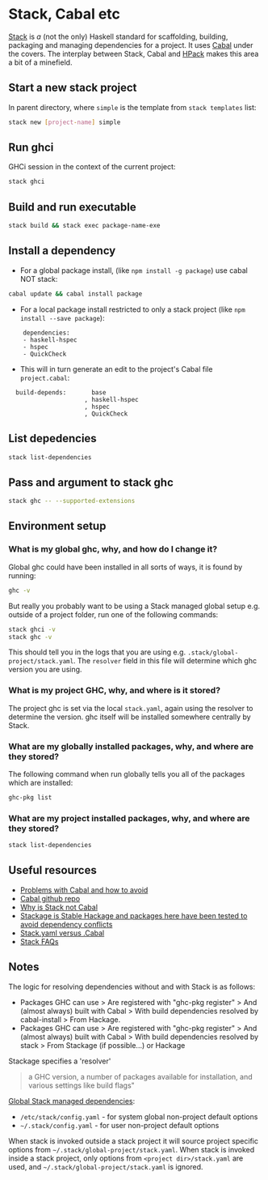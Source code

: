 # Stack, Cabal etc

[Stack](https://docs.haskellstack.org/en/stable/README/) is *a* (not the only) Haskell standard for scaffolding, building, packaging and managing dependencies for a project. It uses [Cabal](https://www.haskell.org/cabal/) under the covers. The interplay between Stack, Cabal and [HPack](https://github.com/sol/hpack) makes this area a bit of a minefield.

## Start a new stack project

In parent directory, where `simple` is the template from `stack templates` list:

```bash
stack new [project-name] simple
```

## Run ghci

GHCi session in the context of the current project:

```bash
stack ghci
```

## Build and run executable

```bash
stack build && stack exec package-name-exe
```

## Install a dependency

* For a global package install, (like `npm install -g package`) use cabal NOT stack:

```bash
cabal update && cabal install package
```

* For a local package install restricted to only a stack project (like `npm install --save package`):

```text
    dependencies:
    - haskell-hspec
    - hspec
    - QuickCheck
```

* This will in turn generate an edit to the project's Cabal file `project.cabal`:

```text
  build-depends:       base
                     , haskell-hspec
                     , hspec
                     , QuickCheck
```

## List depedencies

```bash
stack list-dependencies
```

## Pass and argument to stack ghc

```bash
stack ghc -- --supported-extensions
```

## Environment setup

### What is my global ghc, why, and how do I change it?

Global ghc could have been installed in all sorts of ways, it is found by running:

```bash
ghc -v
```

But really you probably want to be using a Stack managed global setup e.g. outside of a project folder, run one of the following commands:

```bash
stack ghci -v
stack ghc -v
```

This should tell you in the logs that you are using e.g. `.stack/global-project/stack.yaml`. The `resolver` field in this file will determine which ghc version you are using.

### What is my project GHC, why, and where is it stored?

The project ghc is set via the local `stack.yaml`, again using the resolver to determine the version. ghc itself will be installed somewhere centrally by Stack.

### What are my globally installed packages, why, and where are they stored?

The following command when run globally tells you all of the packages which are installed:

```bash
ghc-pkg list
```

### What are my project installed packages, why, and where are they stored?

```bash
stack list-dependencies
```

## Useful resources

* [Problems with Cabal and how to avoid](https://wiki.haskell.org/Cabal/Survival)
* [Cabal github repo](https://github.com/haskell/cabal)
* [Why is Stack not Cabal](https://www.fpcomplete.com/blog/2015/06/why-is-stack-not-cabal)
* [Stackage is Stable Hackage and packages here have been tested to avoid dependency conflicts](https://www.stackage.org/)
* [Stack.yaml versus .Cabal](https://docs.haskellstack.org/en/stable/stack_yaml_vs_cabal_package_file/)
* [Stack FAQs](https://github.com/commercialhaskell/stack/blob/master/doc/faq.md)

## Notes

The logic for resolving dependencies without and with Stack is as follows:

* Packages GHC can use >  Are registered with "ghc-pkg register" > And (almost always) built with Cabal >  With build dependencies resolved by cabal-install > From Hackage.
* Packages GHC can use >  Are registered with "ghc-pkg register" > And (almost always) built with Cabal >  With build dependencies resolved by stack > From Stackage (if possible...) or Hackage

Stackage specifies a 'resolver'

> a GHC version, a number of packages available for installation, and various settings like build flags"

[Global Stack managed dependencies](https://docs.haskellstack.org/en/stable/yaml_configuration/):

* `/etc/stack/config.yaml` - for system global non-project default options
* `~/.stack/config.yaml` - for user non-project default options

When stack is invoked outside a stack project it will source project specific options from `~/.stack/global-project/stack.yaml`. When stack is invoked inside a stack project, only options from `<project dir>/stack.yaml` are used, and `~/.stack/global-project/stack.yaml` is ignored.
